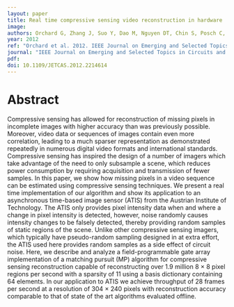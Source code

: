 ```yaml
---
layout: paper
title: Real time compressive sensing video reconstruction in hardware
image:
authors: Orchard G, Zhang J, Suo Y, Dao M, Nguyen DT, Chin S, Posch C, Tran TD, and Etienne-Cummings R.
year: 2012
ref: "Orchard et al. 2012. IEEE Journal on Emerging and Selected Topics in Circuits and Systems."
journal: "IEEE Journal on Emerging and Selected Topics in Circuits and Systems vol. 2, no. 3: 604-615."
pdf:
doi: 10.1109/JETCAS.2012.2214614
---
```


# Abstract
Compressive sensing has allowed for reconstruction of missing pixels in incomplete images with higher accuracy than was previously possible. Moreover, video data or sequences of images contain even more correlation, leading to a much sparser representation as demonstrated repeatedly in numerous digital video formats and international standards. Compressive sensing has inspired the design of a number of imagers which take advantage of the need to only subsample a scene, which reduces power consumption by requiring acquisition and transmission of fewer samples. In this paper, we show how missing pixels in a video sequence can be estimated using compressive sensing techniques. We present a real time implementation of our algorithm and show its application to an asynchronous time-based image sensor (ATIS) from the Austrian Institute of Technology. The ATIS only provides pixel intensity data when and where a change in pixel intensity is detected, however, noise randomly causes intensity changes to be falsely detected, thereby providing random samples of static regions of the scene. Unlike other compressive sensing imagers, which typically have pseudo-random sampling designed in at extra effort, the ATIS used here provides random samples as a side effect of circuit noise. Here, we describe and analyze a field-programmable gate array implementation of a matching pursuit (MP) algorithm for compressive sensing reconstruction capable of reconstructing over 1.9 million 8 × 8 pixel regions per second with a sparsity of 11 using a basis dictionary containing 64 elements. In our application to ATIS we achieve throughput of 28 frames per second at a resolution of 304 × 240 pixels with reconstruction accuracy comparable to that of state of the art algorithms evaluated offline.
